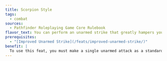 ```yaml
---
title: Scorpion Style
tags:
  - combat
sources:
  - Pathfinder Roleplaying Game Core Rulebook
flavor_text: You can perform an unarmed strike that greatly hampers your target's movement.
prerequisites:
  - "[Improved Unarmed Strike](/feats/improved-unarmed-strike/)"
benefit: |
  To use this feat, you must make a single unarmed attack as a standard action. If this unarmed attack hits, you deal damage normally, and the target's base land speed is reduced to 5 feet for a number of rounds equal to your Wisdom modifier unless it makes a Fortitude saving throw (DC 10 + 1/2 your character level + your Wis modifier).
---
```


